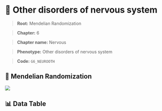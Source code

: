 # 🧪 Other disorders of nervous system

> **Root:** Mendelian Randomization

> **Chapter:** 6  

> **Chapter name:** Nervous

> **Phenotype:** Other disorders of nervous system  

> **Code:** `G6_NEUROOTH`

## 🧬 Mendelian Randomization  

<img src="/MR/Figures/Forward/G6_NEUROOTH.png"/>

## 📊 Data Table

<CsvTableMRF src="/MR_Data/Forward/G6_NEUROOTH.csv"/>
